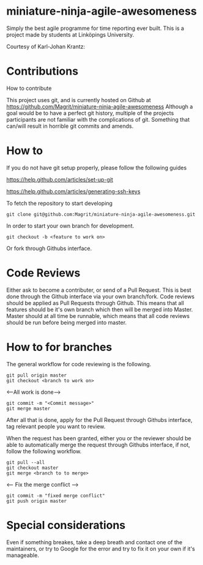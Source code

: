 miniature-ninja-agile-awesomeness
=================================

Simply the best agile programme for time reporting ever built. This is a project made by students at Linköpings University.


Courtesy of Karl-Johan Krantz:

Contributions
=================================
How to contribute

This project uses git, and is currently hosted on Github at https://github.com/Magrit/miniature-ninja-agile-awesomeness
Although a goal would be to have a perfect git history, multiple of the projects participants are not familiar with the complications of git. Something that can/will result in horrible git commits and amends.

How to
=================================
If you do not have git setup properly, please follow the following guides

https://help.github.com/articles/set-up-git

https://help.github.com/articles/generating-ssh-keys

To fetch the repository to start developing
```
git clone git@github.com:Magrit/miniature-ninja-agile-awesomeness.git
```

In order to start your own branch for development.
```
git checkout -b <feature to work on>
```

Or fork through Githubs interface.

Code Reviews
=================================
Either ask to become a contributer, or send of a Pull Request. This is best done through the Github interface via your own branch/fork. Code reviews should be applied as Pull Requests through Github. This means that all features should be it's own branch which then will be merged into Master.
Master should at all time be runnable, which means that all code reviews should be run before being merged into master.

How to for branches
=================================
The general workflow for code reviewing is the following.
```
git pull origin master
git checkout <branch to work on>
```
<--All work is done-->
```
git commit -m "<Commit message>"
git merge master
```

After all that is done, apply for the Pull Request through Githubs interface, tag relevant people you want to review.

When the request has been granted, either you or the reviewer should be able to automatically merge the request through Githubs interface, if not, follow the following workflow.
```
git pull --all
git checkout master
git merge <branch to to merge>
```
<-- Fix the merge conflict -->
```
git commit -m "fixed merge conflict"
git push origin master
```

Special considerations
=================================

Even if something breakes, take a deep breath and contact one of the maintainers, or try to Google for the error and try to fix it on your own if it's manageable.
